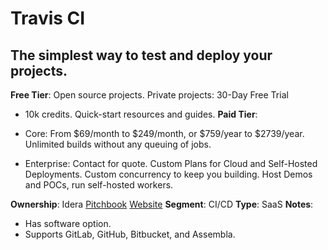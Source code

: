 # Travis CI

## The simplest way to test and deploy your projects.

**Free Tier**: Open source projects. Private projects: 30-Day Free Trial
- 10k credits. Quick-start resources and guides.
**Paid Tier**: 

- Core: From $69/month to $249/month, or $759/year to $2739/year. Unlimited builds without any queuing of jobs. 
- Enterprise: Contact for quote. Custom Plans for Cloud and Self-Hosted Deployments. Custom concurrency to keep you building. Host Demos and POCs, run self-hosted workers.

**Ownership**: Idera
[Pitchbook](https://pitchbook.com/profiles/company/95475-61)
[Website](https://www.travis-ci.com/)
**Segment**: CI/CD
**Type**: SaaS
**Notes**: 

- Has software option.
- Supports GitLab, GitHub, Bitbucket, and Assembla.
